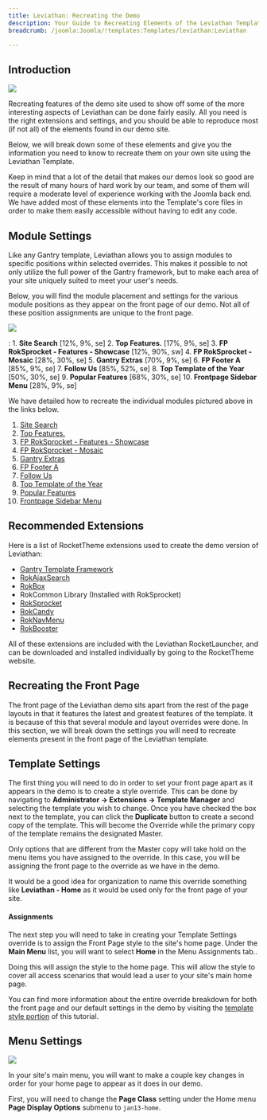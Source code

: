 ```yaml
---
title: Leviathan: Recreating the Demo
description: Your Guide to Recreating Elements of the Leviathan Template for Joomla
breadcrumb: /joomla:Joomla/!templates:Templates/leviathan:Leviathan

---
```


Introduction
-----

![][leviathan2]

Recreating features of the demo site used to show off some of the more interesting aspects of Leviathan can be done fairly easily. All you need is the right extensions and settings, and you should be able to reproduce most (if not all) of the elements found in our demo site. 

Below, we will break down some of these elements and give you the information you need to know to recreate them on your own site using the Leviathan Template.

Keep in mind that a lot of the detail that makes our demos look so good are the result of many hours of hard work by our team, and some of them will require a moderate level of experience working with the Joomla back end. We have added most of these elements into the Template's core files in order to make them easily accessible without having to edit any code.

Module Settings
-----

Like any Gantry template, Leviathan allows you to assign modules to specific positions within selected overrides. This makes it possible to not only utilize the full power of the Gantry framework, but to make each area of your site uniquely suited to meet your user's needs.

Below, you will find the module placement and settings for the various module positions as they appear on the front page of our demo. Not all of these position assignments are unique to the front page.

![][leviathan]

:   1. **Site Search**  [12%, 9%, se]
    2. **Top Features.**  [17%, 9%, se]
    3. **FP RokSprocket - Features - Showcase**  [12%, 90%, sw]
    4. **FP RokSprocket - Mosaic**  [28%, 30%, se]
    5. **Gantry Extras**  [70%, 9%, se]
    6. **FP Footer A**  [85%, 9%, se]
    7. **Follow Us**  [85%, 52%, se]
    8. **Top Template of the Year**  [50%, 30%, se]
    9. **Popular Features**  [68%, 30%, se]
    10. **Frontpage Sidebar Menu**  [28%, 9%, se]

We have detailed how to recreate the individual modules pictured above in the links below.

1. [Site Search][module1]
2. [Top Features.][module2]
3. [FP RokSprocket - Features - Showcase][module3]
4. [FP RokSprocket - Mosaic][module4]
5. [Gantry Extras][module5]
6. [FP Footer A][module6]
7. [Follow Us][module7]
8. [Top Template of the Year][module8]
9. [Popular Features][module9]
10. [Frontpage Sidebar Menu][module10]

Recommended Extensions
-----

Here is a list of RocketTheme extensions used to create the demo version of Leviathan:

* [Gantry Template Framework][gantry]
* [RokAjaxSearch][rokajaxsearch]
* [RokBox][rokbox]
* RokCommon Library (Installed with RokSprocket)
* [RokSprocket][roksprocket]
* [RokCandy][rokcandy]
* [RokNavMenu][roknavmenu]
* [RokBooster][rokbooster]

All of these extensions are included with the Leviathan RocketLauncher, and can be downloaded and installed individually by going to the RocketTheme website.

Recreating the Front Page
-----

The front page of the Leviathan demo sits apart from the rest of the page layouts in that it features the latest and greatest features of the template. It is because of this that several module and layout overrides were done. In this section, we will break down the settings you will need to recreate elements present in the front page of the Leviathan template.

Template Settings
-----
The first thing you will need to do in order to set your front page apart as it appears in the demo is to create a style override. This can be done by navigating to **Administrator -> Extensions -> Template Manager** and selecting the template you wish to change.  Once you have checked the box next to the template, you can click the **Duplicate** button to create a second copy of the template. This will become the Override while the primary copy of the template remains the designated Master.

Only options that are different from the Master copy will take hold on the menu items you have assigned to the override. In this case, you will be assigning the front page to the override as we have in the demo.

It would be a good idea for organization to name this override something like **Leviathan - Home** as it would be used only for the front page of your site.

#### Assignments

The next step you will need to take in creating your Template Settings override is to assign the Front Page style to the site's home page. Under the **Main Menu** list, you will want to select **Home** in the Menu Assignments tab..

Doing this will assign the style to the home page. This will allow the style to cover all access scenarios that would lead a user to your site's main home page.

You can find more information about the entire override breakdown for both the front page and our default settings in the demo by visiting the [template style portion][demooverride] of this tutorial.

Menu Settings
-----

![][mainmenu]

In your site's main menu, you will want to make a couple key changes in order for your home page to appear as it does in our demo.

First, you will need to change the **Page Class** setting under the Home menu **Page Display Options** submenu to `jan13-home`.

[gantry]: http://gantry-framework.org/download
[rokajaxsearch]: http://www.rockettheme.com/extensions-joomla/rokajaxsearch
[rokbox]: http://www.rockettheme.com/extensions-joomla/rokbox
[roksprocket]: http://www.rockettheme.com/extensions-joomla/roksprocket
[leviathan]: assets/leviathan.jpeg
[leviathan2]: assets/leviathan2.jpeg
[demooverride]: demo_override.md
[roknavmenu]: http://www.rockettheme.com/extensions-joomla/roknavmenu
[rokbooster]: http://www.rockettheme.com/extensions-joomla/rokbooster
[rokcandy]: http://www.rockettheme.com/extensions-joomla/rokcandy
[module1]: demo_module_1.md
[module2]: demo_module_2.md
[module3]: demo_module_3.md
[module4]: demo_module_4.md
[module5]: demo_module_5.md
[module6]: demo_module_6.md
[module7]: demo_module_7.md
[module8]: demo_module_8.md
[module9]: demo_module_9.md
[module10]: demo_module_10.md
[module11]: demo_module_11.md
[mainmenu]: assets/menu_1.jpg
[icons]: http://fortawesome.github.io/Font-Awesome/icons/
[article]: assets/article.jpg
